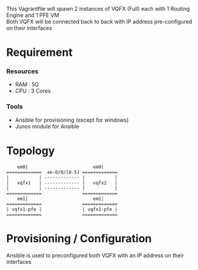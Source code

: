 
This Vagrantfile will spawn 2 instances of VQFX (Full) each with 1 Routing Engine and 1 PFE VM  
Both VQFX will be connected back to back with IP address pre-configured on their interfaces

# Requirement

### Resources
 - RAM : 5G
 - CPU : 3 Cores

### Tools
 - Ansible for provisioning (except for windows)
 - Junos module for Ansible

# Topology

        em0|                        em0|
    =============  xe-0/0/[0-5] =============
    |           | ------------- |           |
    |   vqfx1   | ------------- |   vqfx2   |
    |           | ------------- |           |
    =============               =============
        em1|                        em1|
    =============               =============
    | vqfx1-pfe |               | vqfx1-pfe |
    =============               =============

# Provisioning / Configuration

Ansible is used to preconfigured both VQFX with an IP address on their interfaces
